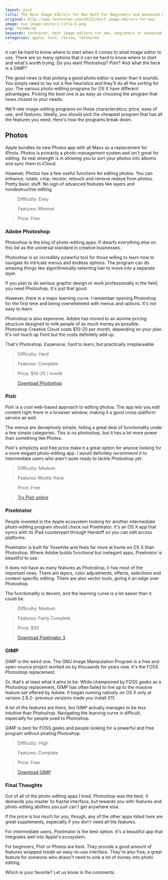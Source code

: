```yaml
---
layout: post
title: The Best Image Editors for Mac Both For Beginners and Advanced Users
original: http://www.technorms.com/44252/best-image-editors-for-mac
image: mac-image-editors-title-b.png
org: TechNorms
keywords: technorms, best image editors for mac, beginners or advanced users, photoshop, gimp, pixlr express
categories: apple, tech, review, technorms
---
```


It can be hard to know where to start when it comes to what image editor to use. There are so many options that it can be hard to know where to start and what's worth trying. Do you want Photoshop? Pixlr? And what the heck is a GIMP? 

<!--break-->

The good news is that picking a good photo editor is easier than it sounds. You simply need to lay out a few heuristics and they'll do all the sorting for you. The various photo-editing programs for OS X have different advantages. Picking the best one is as easy as choosing the program that hews closest to your needs. 

We'll rate image-editing programs on these characteristics: price, ease of use, and features. Ideally, you should pick the cheapest program that has all the features you need. Here's how the programs break down. 

## Photos

Apple bundles its new Photos app with all Macs as a replacement for iPhoto. Photos is primarily a photo-management system and isn't great for editing. Its real strength is in allowing you to sort your photos into albums and sync them to iCloud. 

However, Photos has a few useful functions for editing photos. You can enhance, rotate, crop, recolor, retouch and remove redeye from photos. Pretty basic stuff. No sign of advanced features like layers and nondestructive editing. 

> Difficulty: Easy

> Features: Minimal

> Price: Free

### Adobe Photoshop

Photoshop is the king of photo-editing apps. If dwarfs everything else on this list as the universal standard in creative businesses. 

Photoshop is an incredibly powerful tool for those willing to learn how to navigate its intricate menus and endless options. The program can do amazing things like algorithmically selecting hair to move into a separate layer.

If you plan to do serious graphic design or work professionally in the field, you need Photoshop. It's just that good. 

However, there is a major learning curve. I remember opening Photoshop for the first time and being overwhelmed with menus and options. It's not easy to learn. 

Photoshop is also expensive. Adobe has moved to an asinine pricing structure designed to milk people of as much money as possible. Photoshop Creative Cloud costs $10-20 per month, depending on your plan. It's not much up front but the costs definitely add up. 

That's Photoshop. Expensive, hard to learn, but practically irreplaceable. 

> Difficulty: Hard

> Features: Complete

> Price: $10-20 / month

> [Download Photoshop](https://creative.adobe.com/plans)

### Pixlr

Pixlr is a cool web-based approach to editing photos. The app lets you edit content right there in a browser window, making it a good cross-platform service as well. 

The menus are deceptively simple, hiding a great deal of functionality under a few simple categories. This is no photoshop, but it has a lot more power than something like Photos. 

Pixlr's simplicity and free price make it a great option for anyone looking for a more elegant photo-editing app. I would definitely recommend it to intermediate users who aren't quite ready to tackle Photoshop yet. 

> Difficulty: Medium

> Features: Mostly there

> Price: Free

> [Try Pixlr online](https://pixlr.com)

### Pixelmator

People invested in the Apple ecosystem looking for another intermediate photo-editing program should check out Pixelmator. It's an OS X app that syncs with its iPad counterpart through Handoff so you can edit across platforms. 

Pixelmator is built for Yosemite and feels far more at home on OS X than Photoshop. Where Adobe builds functional but inelegant apps, Pixelmator is beautiful to use. 

It does not have as many features as Photoshop, it has most of the important ones. There are layers, color adjustments, effects, selections and context-specific editing. There are also vector tools, giving it an edge over Photoshop. 

The functionality is decent, and the learning curve is a lot easier than it could be. 

> Difficulty: Medium

> Features: Fairly Complete

> Price: $30

> [Download Pixelmator 3](http://www.pixelmator.com/mac/)

### GIMP

GIMP is the weird one. The GNU Image Manipulation Program is a free and open-source project worked on by thousands for years now. It's the FOSS Photoshop replacement. 

Or, that's at least what it aims to be. While championed by FOSS geeks as a Photoshop replacement, GIMP has often failed to live up to the massive feature set offered by Adobe. It began running natively on OS X only at version 2.8.2- previous versions made you install X11. 

A lot of the features are there, but GIMP actually manages to be less intuitive than Photoshop. Navigating the learning curve is difficult, especially for people used to Photoshop. 

GIMP is best for FOSS geeks and people looking for a powerful and free program without pirating Photoshop. 

> Difficulty: High

> Features: Complete

> Price: Free

> [Download GIMP](http://www.gimp.org/downloads/)

### Final Thoughts

Out of all of the photo-editing apps I tried, Photoshop was the best. It demands you master its fractal interface, but rewards you with features and photo-editing abilities you just can't get anywhere else. 

If the price is too much for you, though, any of the other apps listed here are great supplements, especially if you don't need all the features. 

For intermediate users, Pixelmator is the best option. It's a beautiful app that integrates well into Apple's ecosystem. 

For beginners, Pixlr or Photos are best. They provide a good amount of features wrapped inside an easy-to-use interface. They're also free, a great feature for someone who doesn't need to sink a lot of money into photo editing. 

Which is your favorite? Let us know in the comments. 